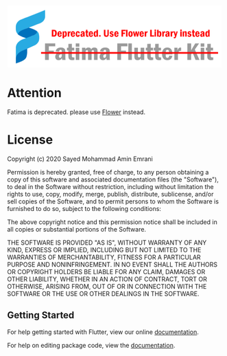 <img src="https://github.com/smae1993/fatima/raw/master/images/logo.png" height="144em" width="500em" />

# Attention

Fatima is deprecated. please use [Flower](https://github.com/smae1993/fatima/blob/master/example/lib/main.dart) instead.

# License
Copyright (c) 2020 Sayed Mohammad Amin Emrani

Permission is hereby granted, free of charge, to any person obtaining a copy
of this software and associated documentation files (the "Software"), to deal
in the Software without restriction, including without limitation the rights
to use, copy, modify, merge, publish, distribute, sublicense, and/or sell
copies of the Software, and to permit persons to whom the Software is
furnished to do so, subject to the following conditions:

The above copyright notice and this permission notice shall be included in all
copies or substantial portions of the Software.

THE SOFTWARE IS PROVIDED "AS IS", WITHOUT WARRANTY OF ANY KIND, EXPRESS OR
IMPLIED, INCLUDING BUT NOT LIMITED TO THE WARRANTIES OF MERCHANTABILITY,
FITNESS FOR A PARTICULAR PURPOSE AND NONINFRINGEMENT. IN NO EVENT SHALL THE
AUTHORS OR COPYRIGHT HOLDERS BE LIABLE FOR ANY CLAIM, DAMAGES OR OTHER
LIABILITY, WHETHER IN AN ACTION OF CONTRACT, TORT OR OTHERWISE, ARISING FROM,
OUT OF OR IN CONNECTION WITH THE SOFTWARE OR THE USE OR OTHER DEALINGS IN THE
SOFTWARE.


## Getting Started

For help getting started with Flutter, view our online [documentation](https://flutter.io/).

For help on editing package code, view the [documentation](https://flutter.io/developing-packages/).